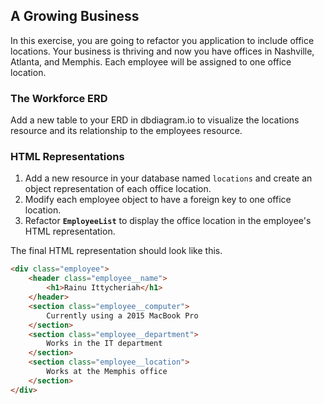 ## A Growing Business

In this exercise, you are going to refactor you application to include office locations. Your business is thriving and now you have offices in Nashville, Atlanta, and Memphis. Each employee will be assigned to one office location.

### The Workforce ERD

Add a new table to your ERD in dbdiagram.io to visualize the locations resource and its relationship to the employees resource.

### HTML Representations

1. Add a new resource in your database named `locations` and create an object representation of each office location.
1. Modify each employee object to have a foreign key to one office location.
1. Refactor **`EmployeeList`** to display the office location in the employee's HTML representation.

The final HTML representation should look like this.

```html
<div class="employee">
    <header class="employee__name">
        <h1>Rainu Ittycheriah</h1>
    </header>
    <section class="employee__computer">
        Currently using a 2015 MacBook Pro
    </section>
    <section class="employee__department">
        Works in the IT department
    </section>
    <section class="employee__location">
        Works at the Memphis office
    </section>
</div>
```